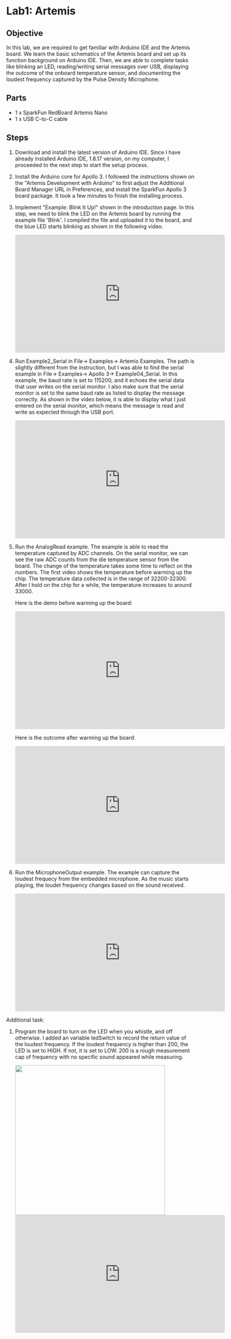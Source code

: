 # Lab1: Artemis

## Objective
In this lab, we are required to get familiar with Arduino IDE and the Artemis board. We learn the basic schematics of the Artemis board and set up its function background on Arduino IDE. Then, we are able to complete tasks like blinking an LED, reading/writing serial messages over USB, displaying the outcome of the onboard temperature sensor, and documenting the loudest frequency captured by the Pulse Density Microphone.

## Parts
- 1 x SparkFun RedBoard Artemis Nano
- 1 x USB C-to-C cable

## Steps
1. Download and install the latest version of Arduino IDE. Since I have already installed Arduino IDE, 1.8.17 version, on my computer, I proceeded to the next step to start the setup process.

2. Install the Arduino core for Apollo 3. I followed the instructions shown on the "Artemis Development with Arduino" to first adjust the Additional Board Manager URL in Preferences, and install the SparkFun Apollo 3 board package. It took a few minutes to finish the installing process.

3. Implement "Example: Blink It Up!" shown in the introduction page. In this step, we need to blink the LED on the Artemis board by running the example file 'Blink'. I compiled the file and uploaded it to the board, and the blue LED starts blinking as shown in the following video.
    
    <iframe width="560" height="315" src="https://www.youtube.com/embed/XM9cvpO2SmM" title="YouTube video player" frameborder="0" allow="accelerometer; autoplay; clipboard-write; encrypted-media; gyroscope; picture-in-picture" allowfullscreen></iframe>

4. Run Example2_Serial in File-> Examples-> Artemis Examples. The path is slightly different from the instruction, but I was able to find the serial example in File-> Examples-> Apollo 3-> Example04_Serial. In this example, the baud rate is set to 115200, and it echoes the serial data that user writes on the serial monitor. I also make sure that the serial monitor is set to the same baud rate as listed to display the message correctly. As shown in the video below, it is able to display what I just entered on the serial monitor, which means the message is read and write as expected through the USB port.
    
    <iframe width="560" height="315" src="https://www.youtube.com/embed/Sm3dK7V2JJA" title="YouTube video player" frameborder="0" allow="accelerometer; autoplay; clipboard-write; encrypted-media; gyroscope; picture-in-picture" allowfullscreen></iframe>

5. Run the AnalogRead example. The example is able to read the temperature captured by ADC channels. On the serial monitor, we can see the raw ADC counts from the die temperature sensor from the board. The change of the temperature takes some time to reflect on the numbers. The first video shows the temperature before warming up the chip. The temperature data collected is in the range of 32200-32300. After I hold on the chip for a while, the temperature increases to around 33000.

    Here is the demo before warming up the board:
    
    <iframe width="560" height="315" src="https://www.youtube.com/embed/5-OssVm3ug4" title="YouTube video player" frameborder="0" allow="accelerometer; autoplay; clipboard-write; encrypted-media; gyroscope; picture-in-picture" allowfullscreen></iframe>
    
    Here is the outcome after warming up the board:
    
    <iframe width="560" height="315" src="https://www.youtube.com/embed/Wm96Pu9kFZA" title="YouTube video player" frameborder="0" allow="accelerometer; autoplay; clipboard-write; encrypted-media; gyroscope; picture-in-picture" allowfullscreen></iframe>
    
6. Run the MicrophoneOutput example. The example can capture the loudest frequecy from the embedded microphone. As the music starts playing, the loudet frequency changes based on the sound received.
    
    <iframe width="560" height="315" src="https://www.youtube.com/embed/TVpvZs10Qlo" title="YouTube video player" frameborder="0" allow="accelerometer; autoplay; clipboard-write; encrypted-media; gyroscope; picture-in-picture" allowfullscreen></iframe>
    
Additional task:
1. Program the board to turn on the LED when you whistle, and off otherwise. I added an variable ledSwitch to record the return value of the loudest frequency. If the loudest frequency is higher than 200, the LED is set to HIGH. If not, it is set to LOW. 200 is a rough measurement cap of frequency with no specific sound appeared while measuring. 

    <img src="/ECE5960/assets/ledSwitch.png" width="400">

    <iframe width="560" height="315" src="https://www.youtube.com/embed/6Jqbclp8EBI" title="YouTube video player" frameborder="0" allow="accelerometer; autoplay; clipboard-write; encrypted-media; gyroscope; picture-in-picture" allowfullscreen></iframe>

